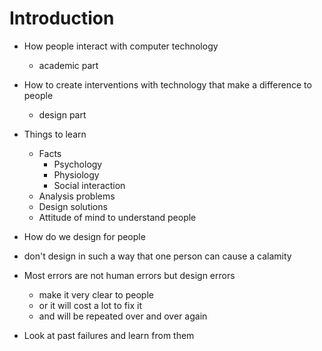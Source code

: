 # Introduction

- How people interact with computer technology
  - academic part
- How to create interventions with technology that make a difference to people
  - design part
- Things to learn
  - Facts
    - Psychology
    - Physiology
    - Social interaction
  - Analysis problems
  - Design solutions
  - Attitude of mind to understand people
- How do we design for people

- don't design in such a way that one person can cause a calamity
- Most errors are not human errors but design errors
  - make it very clear to people
  - or it will cost a lot to fix it
  - and will be repeated over and over again

- Look at past failures and learn from them